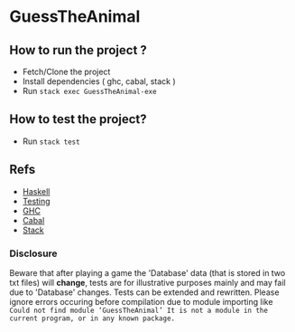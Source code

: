 # GuessTheAnimal
## How to run the project ?
 - Fetch/Clone the project  
 - Install dependencies ( ghc, cabal, stack ) 
 - Run `stack exec GuessTheAnimal-exe`  
## How to test the project? 
 - Run `stack test`
## Refs  
 - [Haskell](http://learnyouahaskell.com/)
 - [Testing](https://hackage.haskell.org/package/HUnit) 
 - [GHC](https://www.haskell.org/ghc/)
 - [Cabal](https://www.haskell.org/cabal/)
 - [Stack](https://docs.haskellstack.org/)
### Disclosure
Beware that after playing a game the 'Database' data (that is stored in two txt files) will **change**, tests are for illustrative purposes mainly and may fail due to 'Database' changes. Tests can be extended and rewritten. Please ignore errors occuring before compilation due to module importing like   `Could not find module ‘GuessTheAnimal’ It is not a module in the current program, or in any known package.`
